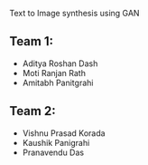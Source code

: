 Text to Image synthesis using GAN
## Team 1:
- Aditya Roshan Dash
- Moti Ranjan Rath
- Amitabh Panitgrahi
## Team 2:
- Vishnu Prasad Korada
- Kaushik Panigrahi
- Pranavendu Das
